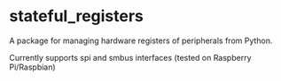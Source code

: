 # stateful_registers

A package for managing hardware registers of peripherals from Python.

Currently supports spi and smbus interfaces (tested on Raspberry Pi/Raspbian)
